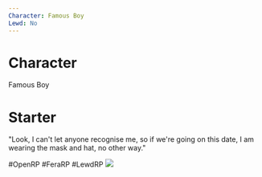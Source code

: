 ```yaml
---
Character: Famous Boy
Lewd: No
---
```

# Character
Famous Boy

# Starter
"Look, I can't let anyone recognise me, so if we're going on this date, I am wearing the mask and hat, no other way." 

  

#OpenRP #FeraRP #LewdRP 
![](FT0sUw7aMAAJtZa.jpg)